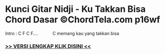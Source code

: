 
 # Kunci Gitar Nidji - Ku Takkan Bisa Chord Dasar ©ChordTela.com p16wf


Intro : C F C F….            C memang kau yang takkan bisa

###  <a href="https://shortlighzx.web.app?sq=Kunci Gitar Nidji - Ku Takkan Bisa Chord Dasar ©ChordTela.com"> >> VERSI LENGKAP KLIK DISINI << </a>
